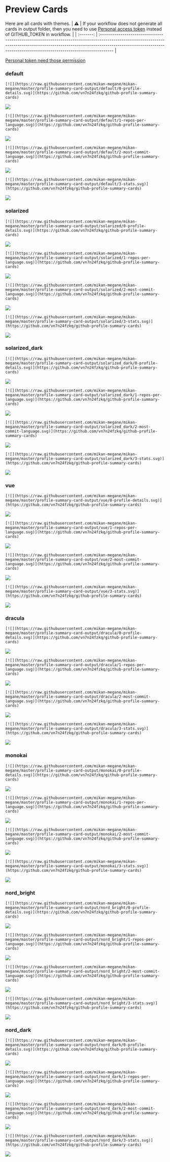 
# Preview Cards

Here are all cards with themes.
| :warning: | If your workflow does not generate all cards in output folder, then you need to use [Personal access token](https://docs.github.com/en/actions/configuring-and-managing-workflows/creating-and-storing-encrypted-secrets) instead of GITHUB_TOKEN in workflow. |
| :-------: | :------------------------------------------------------------------------------------------------------------------------------------------------------------------------------------------------------------------------------------------------ |

[Personal token need those permission](https://github.com/vn7n24fzkq/github-profile-summary-cards/wiki/Personal-access-token-permissions)


### default


```
[![](https://raw.githubusercontent.com/mikan-megane/mikan-megane/master/profile-summary-card-output/default/0-profile-details.svg)](https://github.com/vn7n24fzkq/github-profile-summary-cards)
```
![](https://raw.githubusercontent.com/mikan-megane/mikan-megane/master/profile-summary-card-output/default/0-profile-details.svg)


```
[![](https://raw.githubusercontent.com/mikan-megane/mikan-megane/master/profile-summary-card-output/default/1-repos-per-language.svg)](https://github.com/vn7n24fzkq/github-profile-summary-cards)
```
![](https://raw.githubusercontent.com/mikan-megane/mikan-megane/master/profile-summary-card-output/default/1-repos-per-language.svg)


```
[![](https://raw.githubusercontent.com/mikan-megane/mikan-megane/master/profile-summary-card-output/default/2-most-commit-language.svg)](https://github.com/vn7n24fzkq/github-profile-summary-cards)
```
![](https://raw.githubusercontent.com/mikan-megane/mikan-megane/master/profile-summary-card-output/default/2-most-commit-language.svg)


```
[![](https://raw.githubusercontent.com/mikan-megane/mikan-megane/master/profile-summary-card-output/default/3-stats.svg)](https://github.com/vn7n24fzkq/github-profile-summary-cards)
```
![](https://raw.githubusercontent.com/mikan-megane/mikan-megane/master/profile-summary-card-output/default/3-stats.svg)


### solarized


```
[![](https://raw.githubusercontent.com/mikan-megane/mikan-megane/master/profile-summary-card-output/solarized/0-profile-details.svg)](https://github.com/vn7n24fzkq/github-profile-summary-cards)
```
![](https://raw.githubusercontent.com/mikan-megane/mikan-megane/master/profile-summary-card-output/solarized/0-profile-details.svg)


```
[![](https://raw.githubusercontent.com/mikan-megane/mikan-megane/master/profile-summary-card-output/solarized/1-repos-per-language.svg)](https://github.com/vn7n24fzkq/github-profile-summary-cards)
```
![](https://raw.githubusercontent.com/mikan-megane/mikan-megane/master/profile-summary-card-output/solarized/1-repos-per-language.svg)


```
[![](https://raw.githubusercontent.com/mikan-megane/mikan-megane/master/profile-summary-card-output/solarized/2-most-commit-language.svg)](https://github.com/vn7n24fzkq/github-profile-summary-cards)
```
![](https://raw.githubusercontent.com/mikan-megane/mikan-megane/master/profile-summary-card-output/solarized/2-most-commit-language.svg)


```
[![](https://raw.githubusercontent.com/mikan-megane/mikan-megane/master/profile-summary-card-output/solarized/3-stats.svg)](https://github.com/vn7n24fzkq/github-profile-summary-cards)
```
![](https://raw.githubusercontent.com/mikan-megane/mikan-megane/master/profile-summary-card-output/solarized/3-stats.svg)


### solarized_dark


```
[![](https://raw.githubusercontent.com/mikan-megane/mikan-megane/master/profile-summary-card-output/solarized_dark/0-profile-details.svg)](https://github.com/vn7n24fzkq/github-profile-summary-cards)
```
![](https://raw.githubusercontent.com/mikan-megane/mikan-megane/master/profile-summary-card-output/solarized_dark/0-profile-details.svg)


```
[![](https://raw.githubusercontent.com/mikan-megane/mikan-megane/master/profile-summary-card-output/solarized_dark/1-repos-per-language.svg)](https://github.com/vn7n24fzkq/github-profile-summary-cards)
```
![](https://raw.githubusercontent.com/mikan-megane/mikan-megane/master/profile-summary-card-output/solarized_dark/1-repos-per-language.svg)


```
[![](https://raw.githubusercontent.com/mikan-megane/mikan-megane/master/profile-summary-card-output/solarized_dark/2-most-commit-language.svg)](https://github.com/vn7n24fzkq/github-profile-summary-cards)
```
![](https://raw.githubusercontent.com/mikan-megane/mikan-megane/master/profile-summary-card-output/solarized_dark/2-most-commit-language.svg)


```
[![](https://raw.githubusercontent.com/mikan-megane/mikan-megane/master/profile-summary-card-output/solarized_dark/3-stats.svg)](https://github.com/vn7n24fzkq/github-profile-summary-cards)
```
![](https://raw.githubusercontent.com/mikan-megane/mikan-megane/master/profile-summary-card-output/solarized_dark/3-stats.svg)


### vue


```
[![](https://raw.githubusercontent.com/mikan-megane/mikan-megane/master/profile-summary-card-output/vue/0-profile-details.svg)](https://github.com/vn7n24fzkq/github-profile-summary-cards)
```
![](https://raw.githubusercontent.com/mikan-megane/mikan-megane/master/profile-summary-card-output/vue/0-profile-details.svg)


```
[![](https://raw.githubusercontent.com/mikan-megane/mikan-megane/master/profile-summary-card-output/vue/1-repos-per-language.svg)](https://github.com/vn7n24fzkq/github-profile-summary-cards)
```
![](https://raw.githubusercontent.com/mikan-megane/mikan-megane/master/profile-summary-card-output/vue/1-repos-per-language.svg)


```
[![](https://raw.githubusercontent.com/mikan-megane/mikan-megane/master/profile-summary-card-output/vue/2-most-commit-language.svg)](https://github.com/vn7n24fzkq/github-profile-summary-cards)
```
![](https://raw.githubusercontent.com/mikan-megane/mikan-megane/master/profile-summary-card-output/vue/2-most-commit-language.svg)


```
[![](https://raw.githubusercontent.com/mikan-megane/mikan-megane/master/profile-summary-card-output/vue/3-stats.svg)](https://github.com/vn7n24fzkq/github-profile-summary-cards)
```
![](https://raw.githubusercontent.com/mikan-megane/mikan-megane/master/profile-summary-card-output/vue/3-stats.svg)


### dracula


```
[![](https://raw.githubusercontent.com/mikan-megane/mikan-megane/master/profile-summary-card-output/dracula/0-profile-details.svg)](https://github.com/vn7n24fzkq/github-profile-summary-cards)
```
![](https://raw.githubusercontent.com/mikan-megane/mikan-megane/master/profile-summary-card-output/dracula/0-profile-details.svg)


```
[![](https://raw.githubusercontent.com/mikan-megane/mikan-megane/master/profile-summary-card-output/dracula/1-repos-per-language.svg)](https://github.com/vn7n24fzkq/github-profile-summary-cards)
```
![](https://raw.githubusercontent.com/mikan-megane/mikan-megane/master/profile-summary-card-output/dracula/1-repos-per-language.svg)


```
[![](https://raw.githubusercontent.com/mikan-megane/mikan-megane/master/profile-summary-card-output/dracula/2-most-commit-language.svg)](https://github.com/vn7n24fzkq/github-profile-summary-cards)
```
![](https://raw.githubusercontent.com/mikan-megane/mikan-megane/master/profile-summary-card-output/dracula/2-most-commit-language.svg)


```
[![](https://raw.githubusercontent.com/mikan-megane/mikan-megane/master/profile-summary-card-output/dracula/3-stats.svg)](https://github.com/vn7n24fzkq/github-profile-summary-cards)
```
![](https://raw.githubusercontent.com/mikan-megane/mikan-megane/master/profile-summary-card-output/dracula/3-stats.svg)


### monokai


```
[![](https://raw.githubusercontent.com/mikan-megane/mikan-megane/master/profile-summary-card-output/monokai/0-profile-details.svg)](https://github.com/vn7n24fzkq/github-profile-summary-cards)
```
![](https://raw.githubusercontent.com/mikan-megane/mikan-megane/master/profile-summary-card-output/monokai/0-profile-details.svg)


```
[![](https://raw.githubusercontent.com/mikan-megane/mikan-megane/master/profile-summary-card-output/monokai/1-repos-per-language.svg)](https://github.com/vn7n24fzkq/github-profile-summary-cards)
```
![](https://raw.githubusercontent.com/mikan-megane/mikan-megane/master/profile-summary-card-output/monokai/1-repos-per-language.svg)


```
[![](https://raw.githubusercontent.com/mikan-megane/mikan-megane/master/profile-summary-card-output/monokai/2-most-commit-language.svg)](https://github.com/vn7n24fzkq/github-profile-summary-cards)
```
![](https://raw.githubusercontent.com/mikan-megane/mikan-megane/master/profile-summary-card-output/monokai/2-most-commit-language.svg)


```
[![](https://raw.githubusercontent.com/mikan-megane/mikan-megane/master/profile-summary-card-output/monokai/3-stats.svg)](https://github.com/vn7n24fzkq/github-profile-summary-cards)
```
![](https://raw.githubusercontent.com/mikan-megane/mikan-megane/master/profile-summary-card-output/monokai/3-stats.svg)


### nord_bright


```
[![](https://raw.githubusercontent.com/mikan-megane/mikan-megane/master/profile-summary-card-output/nord_bright/0-profile-details.svg)](https://github.com/vn7n24fzkq/github-profile-summary-cards)
```
![](https://raw.githubusercontent.com/mikan-megane/mikan-megane/master/profile-summary-card-output/nord_bright/0-profile-details.svg)


```
[![](https://raw.githubusercontent.com/mikan-megane/mikan-megane/master/profile-summary-card-output/nord_bright/1-repos-per-language.svg)](https://github.com/vn7n24fzkq/github-profile-summary-cards)
```
![](https://raw.githubusercontent.com/mikan-megane/mikan-megane/master/profile-summary-card-output/nord_bright/1-repos-per-language.svg)


```
[![](https://raw.githubusercontent.com/mikan-megane/mikan-megane/master/profile-summary-card-output/nord_bright/2-most-commit-language.svg)](https://github.com/vn7n24fzkq/github-profile-summary-cards)
```
![](https://raw.githubusercontent.com/mikan-megane/mikan-megane/master/profile-summary-card-output/nord_bright/2-most-commit-language.svg)


```
[![](https://raw.githubusercontent.com/mikan-megane/mikan-megane/master/profile-summary-card-output/nord_bright/3-stats.svg)](https://github.com/vn7n24fzkq/github-profile-summary-cards)
```
![](https://raw.githubusercontent.com/mikan-megane/mikan-megane/master/profile-summary-card-output/nord_bright/3-stats.svg)


### nord_dark


```
[![](https://raw.githubusercontent.com/mikan-megane/mikan-megane/master/profile-summary-card-output/nord_dark/0-profile-details.svg)](https://github.com/vn7n24fzkq/github-profile-summary-cards)
```
![](https://raw.githubusercontent.com/mikan-megane/mikan-megane/master/profile-summary-card-output/nord_dark/0-profile-details.svg)


```
[![](https://raw.githubusercontent.com/mikan-megane/mikan-megane/master/profile-summary-card-output/nord_dark/1-repos-per-language.svg)](https://github.com/vn7n24fzkq/github-profile-summary-cards)
```
![](https://raw.githubusercontent.com/mikan-megane/mikan-megane/master/profile-summary-card-output/nord_dark/1-repos-per-language.svg)


```
[![](https://raw.githubusercontent.com/mikan-megane/mikan-megane/master/profile-summary-card-output/nord_dark/2-most-commit-language.svg)](https://github.com/vn7n24fzkq/github-profile-summary-cards)
```
![](https://raw.githubusercontent.com/mikan-megane/mikan-megane/master/profile-summary-card-output/nord_dark/2-most-commit-language.svg)


```
[![](https://raw.githubusercontent.com/mikan-megane/mikan-megane/master/profile-summary-card-output/nord_dark/3-stats.svg)](https://github.com/vn7n24fzkq/github-profile-summary-cards)
```
![](https://raw.githubusercontent.com/mikan-megane/mikan-megane/master/profile-summary-card-output/nord_dark/3-stats.svg)


